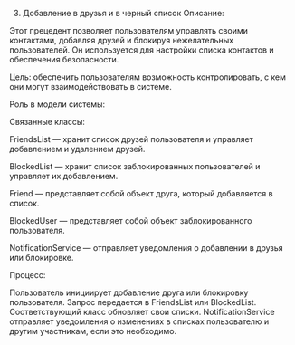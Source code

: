 3. Добавление в друзья и в черный список
Описание:

Этот прецедент позволяет пользователям управлять своими контактами, добавляя друзей и блокируя нежелательных пользователей. Он используется для настройки списка контактов и обеспечения безопасности.

Цель: обеспечить пользователям возможность контролировать, с кем они могут взаимодействовать в системе.

Роль в модели системы:

Связанные классы:

FriendsList — хранит список друзей пользователя и управляет добавлением и удалением друзей.

BlockedList — хранит список заблокированных пользователей и управляет их добавлением.

Friend — представляет собой объект друга, который добавляется в список.

BlockedUser  — представляет собой объект заблокированного пользователя.

NotificationService — отправляет уведомления о добавлении в друзья или блокировке.

Процесс:

Пользователь инициирует добавление друга или блокировку пользователя.
Запрос передается в FriendsList или BlockedList.
Соответствующий класс обновляет свои списки.
NotificationService отправляет уведомления о изменениях в списках пользователю и другим участникам, если это необходимо.
